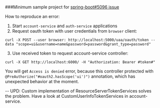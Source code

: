 ###Minimum sample project for [spring-boot#5096 issue](https://github.com/spring-projects/spring-boot/issues/5096)

How to reproduce an error:

1. Start `account-service` and `auth-service` applications
2. Request oauth token with user credentials from `browser` client:

  `curl -X POST --user browser: http://localhost:5000/uaa/oauth/token --data "scope=ui&username=name&password=password&grant_type=password"`

3. Use received token to request account-service controller:

  `curl -X GET http://localhost:6000/ -H "Authorization: Bearer #token#"`
  
You will get `Access is denied` error, because this controller protected with `@PreAuthorize("#oauth2.hasScope('ui')")` annotation, which has unexpected behavior at the moment.

--
UPD:
Custom implementation of ResourceServerTokenServices solves the problem. Have a look at CustomUserInfoTokenServices in account-service.
